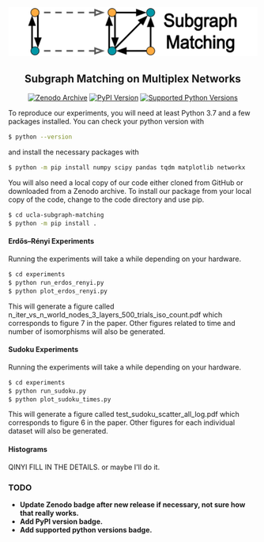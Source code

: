 <div align="center">
<img src="logo.png" alt="logo">
</div>

<h2 align="center">Subgraph Matching on Multiplex Networks</h2>

<div align="center">
<a href="https://zenodo.org/badge/latestdoi/148378128"><img alt="Zenodo Archive" src="https://zenodo.org/badge/148378128.svg"></a>
<a href="https://pypi.org/project/ucla-subgraph-matching/"><img alt="PyPI Version" src="https://img.shields.io/pypi/v/ucla-subgraph-matching.svg"></a>
<a href="https://pypi.org/project/ucla-subgraph-matching/"><img alt="Supported Python Versions" src="https://img.shields.io/pypi/pyversions/ucla-subgraph-matching.svg"></a>
</div>

To reproduce our experiments, you will need at least Python 3.7 and a few packages installed. You can check your python version with

```bash
$ python --version
```
and install the necessary packages with
```bash
$ python -m pip install numpy scipy pandas tqdm matplotlib networkx
```

You will also need a local copy of our code either cloned from GitHub or downloaded from a Zenodo archive. To install our package from your local copy of the code, change to the code directory and use pip.

```bash
$ cd ucla-subgraph-matching
$ python -m pip install .
```

#### Erdős–Rényi Experiments

Running the experiments will take a while depending on your hardware.

```bash
$ cd experiments
$ python run_erdos_renyi.py
$ python plot_erdos_renyi.py
```

This will generate a figure called n_iter_vs_n_world_nodes_3_layers_500_trials_iso_count.pdf which corresponds to figure 7 in the paper. Other figures related to time and number of isomorphisms will also be generated.

#### Sudoku Experiments

Running the experiments will take a while depending on your hardware.

```bash
$ cd experiments
$ python run_sudoku.py
$ python plot_sudoku_times.py
```

This will generate a figure called test_sudoku_scatter_all_log.pdf which corresponds to figure 6 in the paper. Other figures for each individual dataset will also be generated.

#### Histograms

QINYI FILL IN THE DETAILS. or maybe I'll do it.

### TODO
* **Update Zenodo badge after new release if necessary, not sure how that really works.**
* **Add PyPI version badge.**
* **Add supported python versions badge.**

<!-- <div align="center">
<a href="https://pypi.org/project/kaczmarz-algorithms/"><img alt="PyPI Version" src="https://img.shields.io/pypi/v/kaczmarz-algorithms.svg"></a>
<a href="https://pypi.org/project/kaczmarz-algorithms/"><img alt="Supported Python Versions" src="https://img.shields.io/pypi/pyversions/kaczmarz-algorithms.svg"></a>
<a href="https://github.com/jdmoorman/kaczmarz-algorithms/actions"><img alt="Build Status" src="https://github.com/jdmoorman/kaczmarz-algorithms/workflows/CI/badge.svg"></a>
<a href="https://codecov.io/gh/jdmoorman/kaczmarz-algorithms"><img alt="Code Coverage" src="https://codecov.io/gh/jdmoorman/kaczmarz-algorithms/branch/master/graph/badge.svg"></a>
<a href="https://github.com/psf/black"><img alt="Code style: black" src="https://img.shields.io/badge/code%20style-black-000000.svg"></a>
</div> -->
